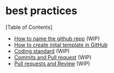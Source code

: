# best practices 

[Table of Contents]

* [How to name the github repo](REPO_NAMING_STD.md) (WIP)
* ⁠[How to create inital template in GitHub](CREATE_INITIAL_TEMPLATE.md)
* [Coding standard](CODING_STANDARD.md) (WIP)
* [Commits and Pull request](COMMIT_AND_PR.md) (WIP)
* [Pull requests and Review](PR_AND_MERGE.md) (WIP)
